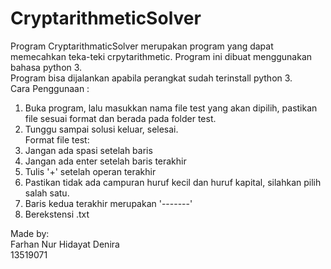 # CryptarithmeticSolver
Program CryptarithmaticSolver merupakan program yang dapat memecahkan teka-teki crpytarithmetic. Program ini dibuat menggunakan bahasa python 3.  
Program bisa dijalankan apabila perangkat sudah terinstall python 3.  
Cara Penggunaan :
1. Buka program, lalu masukkan nama file test yang akan dipilih, pastikan file sesuai format dan berada pada folder test.  
2. Tunggu sampai solusi keluar, selesai.  
Format file test:
  1. Jangan ada spasi setelah baris
  2. Jangan ada enter setelah baris terakhir
  3. Tulis '+' setelah operan terakhir
  4. Pastikan tidak ada campuran huruf kecil dan huruf kapital, silahkan pilih salah satu.
  5. Baris kedua terakhir merupakan '-------'
  6. Berekstensi .txt  
  
  
  Made by:  
  Farhan Nur Hidayat Denira  
  13519071
